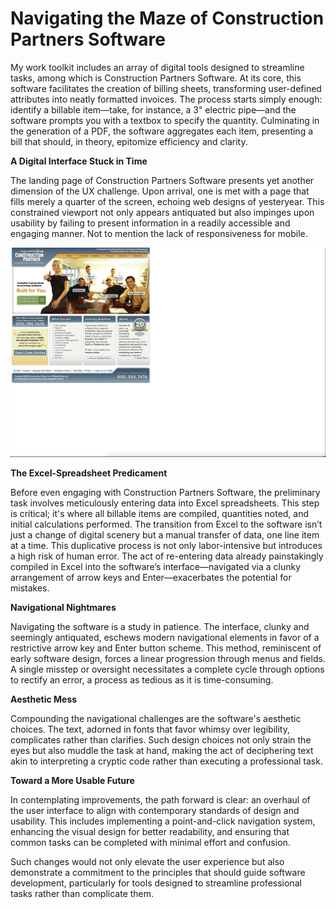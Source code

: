 <h1>Navigating the Maze of Construction Partners Software</h1>

 My work toolkit includes an array of digital tools designed to streamline tasks, among which is Construction Partners Software. At its core, this software facilitates the creation of billing sheets, transforming user-defined attributes into neatly formatted invoices. The process starts simply enough: identify a billable item—take, for instance, a 3" electric pipe—and the software prompts you with a textbox to specify the quantity. Culminating in the generation of a PDF, the software aggregates each item, presenting a bill that should, in theory, epitomize efficiency and clarity.

<b>A Digital Interface Stuck in Time</b>

The landing page of Construction Partners Software presents yet another dimension of the UX challenge. Upon arrival, one is met with a page that fills merely a quarter of the screen, echoing web designs of yesteryear. This constrained viewport not only appears antiquated but also impinges upon usability by failing to present information in a readily accessible and engaging manner. Not to mention the lack of responsiveness for mobile.

<img src="../assets/constructionpic.png">

<b>The Excel-Spreadsheet Predicament</b>

Before even engaging with Construction Partners Software, the preliminary task involves meticulously entering data into Excel spreadsheets. This step is critical; it's where all billable items are compiled, quantities noted, and initial calculations performed. The transition from Excel to the software isn’t just a change of digital scenery but a manual transfer of data, one line item at a time. This duplicative process is not only labor-intensive but introduces a high risk of human error. The act of re-entering data already painstakingly compiled in Excel into the software’s interface—navigated via a clunky arrangement of arrow keys and Enter—exacerbates the potential for mistakes.


<b>Navigational Nightmares</b>

Navigating the software is a study in patience. The interface, clunky and seemingly antiquated, eschews modern navigational elements in favor of a restrictive arrow key and Enter button scheme. This method, reminiscent of early software design, forces a linear progression through menus and fields. A single misstep or oversight necessitates a complete cycle through options to rectify an error, a process as tedious as it is time-consuming.

<b>Aesthetic Mess</b>

Compounding the navigational challenges are the software's aesthetic choices. The text, adorned in fonts that favor whimsy over legibility, complicates rather than clarifies. Such design choices not only strain the eyes but also muddle the task at hand, making the act of deciphering text akin to interpreting a cryptic code rather than executing a professional task.

<b>Toward a More Usable Future</b>

In contemplating improvements, the path forward is clear: an overhaul of the user interface to align with contemporary standards of design and usability. This includes implementing a point-and-click navigation system, enhancing the visual design for better readability, and ensuring that common tasks can be completed with minimal effort and confusion.

Such changes would not only elevate the user experience but also demonstrate a commitment to the principles that should guide software development, particularly for tools designed to streamline professional tasks rather than complicate them.



